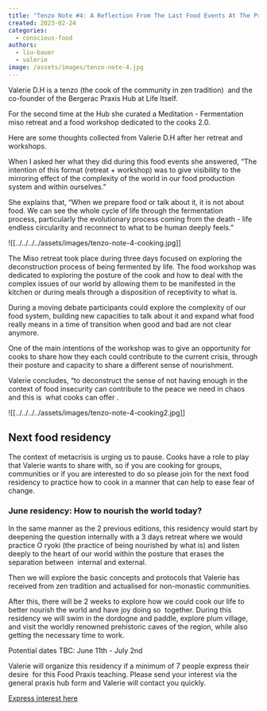 ```yaml
---
title: "Tenzo Note #4: A Reflection From The Last Food Events At The Praxis Hub"
created: 2023-02-24
categories: 
  - conscious-food
authors: 
  - liu-bauer
  - valerie
image: /assets/images/tenzo-note-4.jpg
---
```


Valerie D.H is a tenzo (the cook of the community in zen tradition)  and the co-founder of the Bergerac Praxis Hub at Life Itself.  

For the second time at the Hub she curated a Meditation - Fermentation miso retreat and a food workshop dedicated to the cooks 2.0. 

Here are some thoughts collected from Valerie D.H after her retreat and workshops. 

When I asked her what they did during this food events she answered, “The intention of this format (retreat + workshop) was to give visibility to the mirroring effect of the complexity of the world in our food production system and within ourselves.”

She explains that, “When we prepare food or talk about it, it is not about food. We can see the whole cycle of life through the fermentation process, particularly the evolutionary process coming from the death - life endless circularity and reconnect to what to be human deeply feels.” 

![[../../../../assets/images/tenzo-note-4-cooking.jpg]]

  
The Miso retreat took place during three days focused on exploring the deconstruction process of being fermented by life. The food workshop was dedicated to exploring the posture of the cook and how to deal with the complex issues of our world by allowing them to be manifested in the kitchen or during meals through a disposition of receptivity to what is. 

During a moving debate participants could explore the complexity of our food system, building new capacities to talk about it and expand what food really means in a time of transition when good and bad are not clear anymore. 

One of the main intentions of the workshop was to give an opportunity for cooks to share how they each could contribute to the current crisis, through their posture and capacity to share a different sense of nourishment. 

Valerie concludes, “to deconstruct the sense of not having enough in the context of food insecurity can contribute to the peace we need in chaos and this is  what cooks can offer .

![[../../../../assets/images/tenzo-note-4-cooking2.jpg]]

## Next food residency

The context of metacrisis is urging us to pause. Cooks have a role to play that Valerie wants to share with, so if you are cooking for groups, communities or if you are interested to do so please join for the next food residency to practice how to cook in a manner that can help to ease fear of change. 

### June residency: How to nourish the world today?

In the same manner as the 2 previous editions, this residency would start by deepening the question internally with a 3 days retreat where we would practice O ryoki (the practice of being nourished by what is) and listen deeply to the heart of our world within the posture that erases the separation between  internal and external. 

Then we will explore the basic concepts and protocols that Valerie has received from zen tradition and actualised for non-monastic communities.

After this, there will be 2 weeks to explore how we could cook our life to better nourish the world and have joy doing so  together. During this residency we will swim in the dordogne and paddle, explore plum village, and visit the worldly renowned prehistoric caves of the region, while also getting the necessary time to work. 

Potential dates TBC: June 11th - July 2nd 

Valerie will organize this residency if a minimum of 7 people express their desire  for this Food Praxis teaching. Please send your interest via the general praxis hub form and Valerie will contact you quickly.

[Express interest here](https://forms.gle/rrM3Vt2cY6CS9wbdA)
